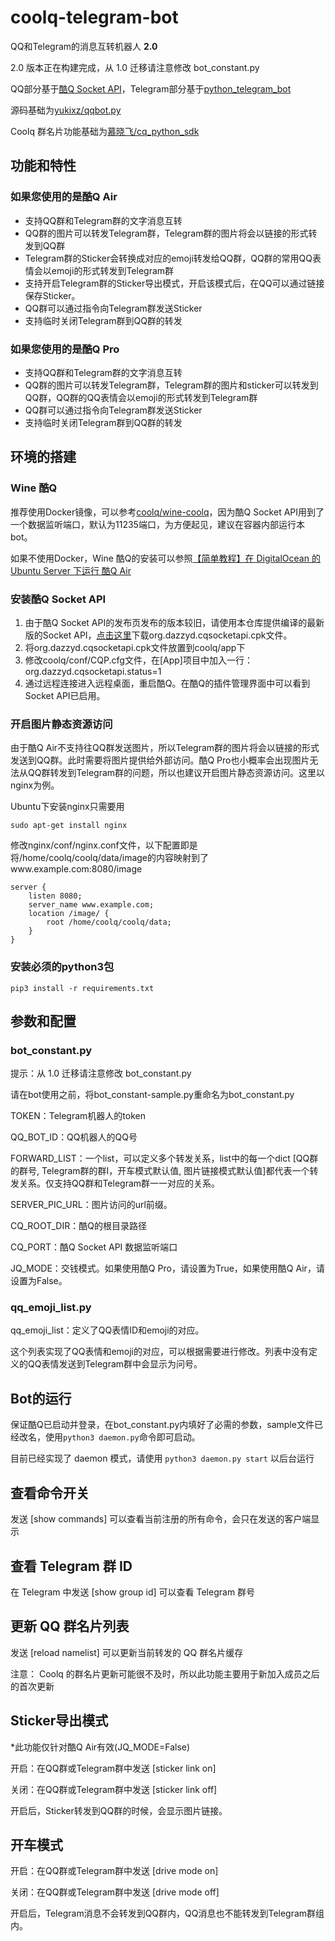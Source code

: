 # coolq-telegram-bot 

QQ和Telegram的消息互转机器人 **2.0**

2.0 版本正在构建完成，从 1.0 迁移请注意修改 bot\_constant.py

QQ部分基于[酷Q Socket API](https://github.com/yukixz/cqsocketapi)，Telegram部分基于[python_telegram_bot](https://python-telegram-bot.org)

源码基础为[yukixz/qqbot.py](https://github.com/yukixz/qqbot.py)

Coolq 群名片功能基础为[慕晓飞/cq_python_sdk](https://gitee.com/muxiaofei/cq_python_sdk/tree/master)

## 功能和特性

### 如果您使用的是酷Q Air

+ 支持QQ群和Telegram群的文字消息互转 
+ QQ群的图片可以转发Telegram群，Telegram群的图片将会以链接的形式转发到QQ群
+ Telegram群的Sticker会转换成对应的emoji转发给QQ群，QQ群的常用QQ表情会以emoji的形式转发到Telegram群 
+ 支持开启Telegram群的Sticker导出模式，开启该模式后，在QQ可以通过链接保存Sticker。
+ QQ群可以通过指令向Telegram群发送Sticker
+ 支持临时关闭Telegram群到QQ群的转发

### 如果您使用的是酷Q Pro

+ 支持QQ群和Telegram群的文字消息互转
+ QQ群的图片可以转发Telegram群，Telegram群的图片和sticker可以转发到QQ群，QQ群的QQ表情会以emoji的形式转发到Telegram群
+ QQ群可以通过指令向Telegram群发送Sticker
+ 支持临时关闭Telegram群到QQ群的转发

## 环境的搭建

### Wine 酷Q

推荐使用Docker镜像，可以参考[coolq/wine-coolq](https://hub.docker.com/r/coolq/wine-coolq/)，因为酷Q Socket API用到了一个数据监听端口，默认为11235端口，为方便起见，建议在容器内部运行本bot。

如果不使用Docker，Wine 酷Q的安装可以参照[【简单教程】在 DigitalOcean 的 Ubuntu Server 下运行 酷Q Air](https://cqp.cc/t/30970)

### 安装酷Q Socket API

1. 由于酷Q Socket API的发布页发布的版本较旧，请使用本仓库提供编译的最新版的Socket API，[点击这里](https://github.com/jqqqqqqqqqq/coolq-telegram-bot/releases)下载org.dazzyd.cqsocketapi.cpk文件。
1. 将org.dazzyd.cqsocketapi.cpk文件放置到coolq/app下 
1. 修改coolq/conf/CQP.cfg文件，在[App]项目中加入一行：org.dazzyd.cqsocketapi.status=1 
1. 通过远程连接进入远程桌面，重启酷Q。在酷Q的插件管理界面中可以看到Socket API已启用。 

### 开启图片静态资源访问

由于酷Q Air不支持往QQ群发送图片，所以Telegram群的图片将会以链接的形式发送到QQ群。此时需要将图片提供给外部访问。酷Q Pro也小概率会出现图片无法从QQ群转发到Telegram群的问题，所以也建议开启图片静态资源访问。这里以nginx为例。

Ubuntu下安装nginx只需要用

 `sudo apt-get install nginx`

修改nginx/conf/nginx.conf文件，以下配置即是将/home/coolq/coolq/data/image的内容映射到了www.example.com:8080/image

```
server {
    listen 8080;
    server_name www.example.com; 
    location /image/ { 
        root /home/coolq/coolq/data; 
    } 
} 
```

### 安装必须的python3包 

`pip3 install -r requirements.txt`

## 参数和配置

### bot_constant.py

提示：从 1.0 迁移请注意修改 bot\_constant.py

请在bot使用之前，将bot_constant-sample.py重命名为bot_constant.py

TOKEN：Telegram机器人的token

QQ_BOT_ID：QQ机器人的QQ号

FORWARD\_LIST：一个list，可以定义多个转发关系，list中的每一个dict [QQ群的群号, Telegram群的群I，开车模式默认值, 图片链接模式默认值]都代表一个转发关系。仅支持QQ群和Telegram群一一对应的关系。

SERVER\_PIC\_URL：图片访问的url前缀。

CQ\_ROOT\_DIR：酷Q的根目录路径

CQ\_PORT：酷Q Socket API 数据监听端口

JQ\_MODE：交钱模式。如果使用酷Q Pro，请设置为True，如果使用酷Q Air，请设置为False。

### qq_emoji_list.py

qq_emoji_list：定义了QQ表情ID和emoji的对应。

这个列表实现了QQ表情和emoji的对应，可以根据需要进行修改。列表中没有定义的QQ表情发送到Telegram群中会显示为问号。

## Bot的运行

保证酷Q已启动并登录，在bot_constant.py内填好了必需的参数，sample文件已经改名，使用`python3 daemon.py`命令即可启动。

目前已经实现了 daemon 模式，请使用 `python3 daemon.py start` 以后台运行

## 查看命令开关

发送 [show commands] 可以查看当前注册的所有命令，会只在发送的客户端显示

## 查看 Telegram 群 ID

在 Telegram 中发送 [show group id] 可以查看 Telegram 群号

## 更新 QQ 群名片列表

发送 [reload namelist] 可以更新当前转发的 QQ 群名片缓存

注意： Coolq 的群名片更新可能很不及时，所以此功能主要用于新加入成员之后的首次更新

## Sticker导出模式 

\*此功能仅针对酷Q Air有效\(JQ\_MODE=False\)

开启：在QQ群或Telegram群中发送 [sticker link on]

关闭：在QQ群或Telegram群中发送 [sticker link off]

开启后，Sticker转发到QQ群的时候，会显示图片链接。

## 开车模式

开启：在QQ群或Telegram群中发送 [drive mode on]

关闭：在QQ群或Telegram群中发送 [drive mode off]

开启后，Telegram消息不会转发到QQ群内，QQ消息也不能转发到Telegram群组内。
